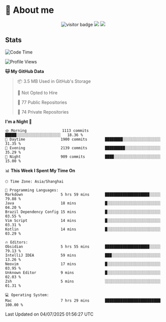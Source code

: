 <!-- ![](https://youpai.roccoshi.top/img/20200804214216.png) -->

# 🧐 About me
 
<p align="center">
<img src="https://visitor-badge.laobi.icu/badge?page_id=Lincest.Lincest&title=hits" alt="visitor badge"/>
<a href="mailto:imroccoshi@gmail.com"><img src="https://img.shields.io/badge/gmail-imroccoshi%40gmail.com-red"></a>
<a href="https://blog.roccoshi.top"><img src="https://img.shields.io/badge/blog-roccoshi-green"></a>
</p>

## Stats

<!--START_SECTION:waka-->
![Code Time](http://img.shields.io/badge/Code%20Time-2%2C533%20hrs%2010%20mins-blue)

![Profile Views](http://img.shields.io/badge/Profile%20Views-0-blue)

**🐱 My GitHub Data** 

> 📦 3.5 MB Used in GitHub's Storage 
 > 
> 🚫 Not Opted to Hire
 > 
> 📜 77 Public Repositories 
 > 
> 🔑 74 Private Repositories 
 > 
**I'm a Night 🦉** 

```text
🌞 Morning                1113 commits        █████░░░░░░░░░░░░░░░░░░░░   18.36 % 
🌆 Daytime                1900 commits        ████████░░░░░░░░░░░░░░░░░   31.35 % 
🌃 Evening                2139 commits        █████████░░░░░░░░░░░░░░░░   35.29 % 
🌙 Night                  909 commits         ████░░░░░░░░░░░░░░░░░░░░░   15.00 % 
```


📊 **This Week I Spent My Time On** 

```text
🕑︎ Time Zone: Asia/Shanghai

💬 Programming Languages: 
Markdown                 5 hrs 59 mins       ████████████████████░░░░░   79.88 % 
Java                     18 mins             █░░░░░░░░░░░░░░░░░░░░░░░░   04.20 % 
Brazil Dependency Config 15 mins             █░░░░░░░░░░░░░░░░░░░░░░░░   03.55 % 
Vim Script               14 mins             █░░░░░░░░░░░░░░░░░░░░░░░░   03.31 % 
Kotlin                   14 mins             █░░░░░░░░░░░░░░░░░░░░░░░░   03.29 % 

🔥 Editors: 
Obsidian                 5 hrs 55 mins       ████████████████████░░░░░   79.13 % 
IntelliJ IDEA            59 mins             ███░░░░░░░░░░░░░░░░░░░░░░   13.26 % 
Neovim                   17 mins             █░░░░░░░░░░░░░░░░░░░░░░░░   03.95 % 
Unknown Editor           9 mins              █░░░░░░░░░░░░░░░░░░░░░░░░   02.03 % 
Zsh                      5 mins              ░░░░░░░░░░░░░░░░░░░░░░░░░   01.31 % 

💻 Operating System: 
Mac                      7 hrs 29 mins       █████████████████████████   100.00 % 
```


 Last Updated on 04/07/2025 01:56:27 UTC
<!--END_SECTION:waka-->



